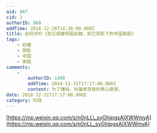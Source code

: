 ```yaml
---
aid: 867
cid: 2
authorID: 860
addTime: 2018-12-26T14:26:00.000Z
title: 如何评价《百亿保健帝国权健，和它阴影下的中国家庭》
tags:
    - 权健
    - 阴影
    - 中国
    - 家庭
comments:
    -
        authorID: 1408
        addTime: 2018-12-31T17:17:00.000Z
        content: 为了赚钱，坑骗老百姓的黑心商家。
date: 2018-12-31T17:17:00.000Z
category: 时政
---
```


[https://mp.weixin.qq.com/s/n0nLL\_syGhipgsAIXWWmyA](https://mp.weixin.qq.com/s/n0nLL_syGhipgsAIXWWmyA)
